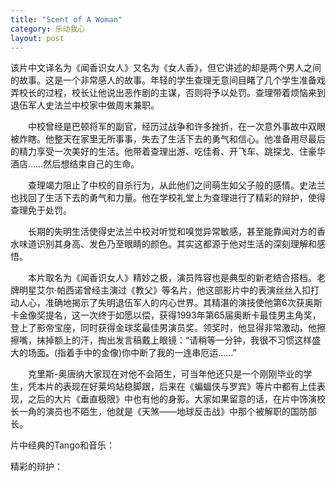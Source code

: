 ```yaml
---
title: "Scent of A Woman"
category: 乐动我心
layout: post
---
```



该片中文译名为《闻香识女人》又名为《女人香》，但它讲述的却是两个男人之间的故事。这是一个非常感人的故事。年轻的学生查理无意间目睹了几个学生准备戏弄校长的过程，校长让他说出恶作剧的主谋，否则将予以处罚。查理带着烦恼来到退伍军人史法兰中校家中做周末兼职。

　　中校曾经是巴顿将军的副官，经历过战争和许多挫折，在一次意外事故中双眼被炸瞎。他整天在家里无所事事，失去了生活下去的勇气和信心。他准备用尽最后的精力享受一次美好的生活。他带着查理出游、吃佳肴、开飞车、跳探戈、住豪华酒店……然后想结束自己的生命。 

　　查理竭力阻止了中校的自杀行为，从此他们之间萌生如父子般的感情。史法兰也找回了生活下去的勇气和力量。他在学校礼堂上为查理进行了精彩的辩护，使得查理免于处罚。

　　长期的失明生活使得史法兰中校对听觉和嗅觉异常敏感，甚至能靠闻对方的香水味道识别其身高、发色乃至眼睛的颜色。其实这都源于他对生活的深刻理解和感悟。

　　本片取名为《闻香识女人》精妙之极，演员阵容也是典型的新老结合搭档。老牌明星艾尔·帕西诺曾经主演过《教父》等名片，他这部影片中的表演丝丝入扣打动人心，准确地揭示了失明退伍军人的内心世界。其精湛的演技使他第6次获奥斯卡金像奖提名，这一次终于如愿以偿，获得1993年第65届奥断卡最佳男主角奖，登上了影帝宝座，同时获得金球奖最佳男演员奖。领奖时，他显得非常激动，他擦擦嘴，抹掉额上的汗，掏出发言稿戴上眼镜：“请稍等一分钟，我很不习惯这样盛大的场面。(指着手中的金像)你中断了我的一连串厄运……”

　　克里斯-奥唐纳大家现在对他不会陌生，可当年他还只是一个刚刚毕业的学生，凭本片的表现在好莱坞站稳脚跟，后来在《蝙蝠侠与罗宾》等片中都有上佳表现，之后的大片《垂直极限》中也有他的身影。大家如果留意的话，在片中饰演校长一角的演员也不陌生，他就是《天煞——地球反击战》中那个被解职的国防部长。

片中经典的Tango和音乐：



精彩的辩护：





